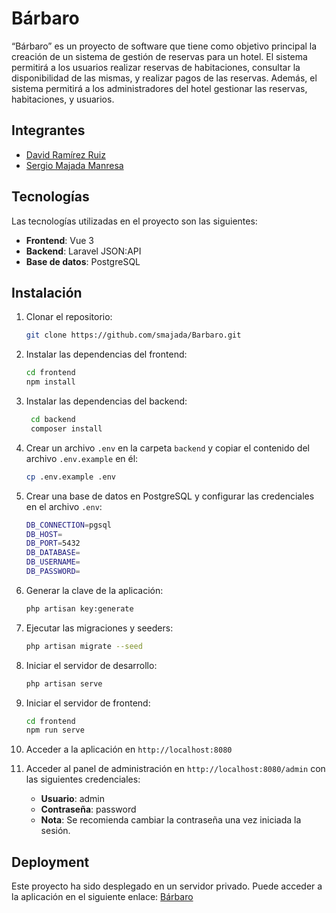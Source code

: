 # Bárbaro

“Bárbaro” es un proyecto de software que tiene como objetivo principal la creación de un sistema de gestión de reservas para un hotel. El sistema permitirá a los usuarios realizar reservas de habitaciones, consultar la disponibilidad de las mismas, y realizar pagos de las reservas. Además, el sistema permitirá a los administradores del hotel gestionar las reservas, habitaciones, y usuarios.

## Integrantes

- [David Ramírez Ruiz](https://github.com/davidzz-code)
- [Sergio Majada Manresa](https://github.com/smajada)

## Tecnologías
Las tecnologías utilizadas en el proyecto son las siguientes:
- **Frontend**: Vue 3
- **Backend**: Laravel JSON:API
- **Base de datos**: PostgreSQL

## Instalación

1. Clonar el repositorio:

   ```bash
   git clone https://github.com/smajada/Barbaro.git
    ```

2. Instalar las dependencias del frontend:
   ```bash
   cd frontend
   npm install
   ```

3. Instalar las dependencias del backend:
   ```bash
    cd backend
    composer install
    ```

4. Crear un archivo `.env` en la carpeta `backend` y copiar el contenido del archivo `.env.example` en él:
    ```bash
    cp .env.example .env
    ```


5. Crear una base de datos en PostgreSQL y configurar las credenciales en el archivo `.env`:

    ```bash
    DB_CONNECTION=pgsql
    DB_HOST=
    DB_PORT=5432
    DB_DATABASE=
    DB_USERNAME=
    DB_PASSWORD=
    ```
6. Generar la clave de la aplicación:
    ```bash
    php artisan key:generate
    ```
7. Ejecutar las migraciones y seeders:
    ```bash
    php artisan migrate --seed
    ```
8. Iniciar el servidor de desarrollo:
    ```bash
    php artisan serve
    ```
9. Iniciar el servidor de frontend:
    ```bash
    cd frontend
    npm run serve
    ```
10. Acceder a la aplicación en `http://localhost:8080`
11. Acceder al panel de administración en `http://localhost:8080/admin` con las siguientes credenciales:
    - **Usuario**: admin
    - **Contraseña**: password
    - **Nota**: Se recomienda cambiar la contraseña una vez iniciada la sesión.

## Deployment
Este proyecto ha sido desplegado en un servidor privado. Puede acceder a la aplicación en el siguiente enlace: [Bárbaro](http://barbaro.randion.es/)
